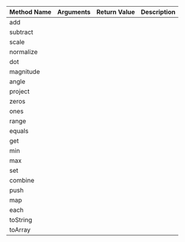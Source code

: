 Method Name           | Arguments                 |  Return Value           |  Description
----------------------|---------------------------|-------------------------|-------------
add                   |                           |                         |
subtract              |                           |                         |
scale                 |                           |                         |
normalize             |                           |                         |
dot                   |                           |                         |
magnitude             |                           |                         |
angle                 |                           |                         |
project               |                           |                         |
zeros                 |                           |                         |
ones                  |                           |                         |
range                 |                           |                         |
equals                |                           |                         |
get                   |                           |                         |
min                   |                           |                         |
max                   |                           |                         |
set                   |                           |                         |
combine               |                           |                         |
push                  |                           |                         |
map                   |                           |                         |
each                  |                           |                         |
toString              |                           |                         |
toArray               |                           |                         |
